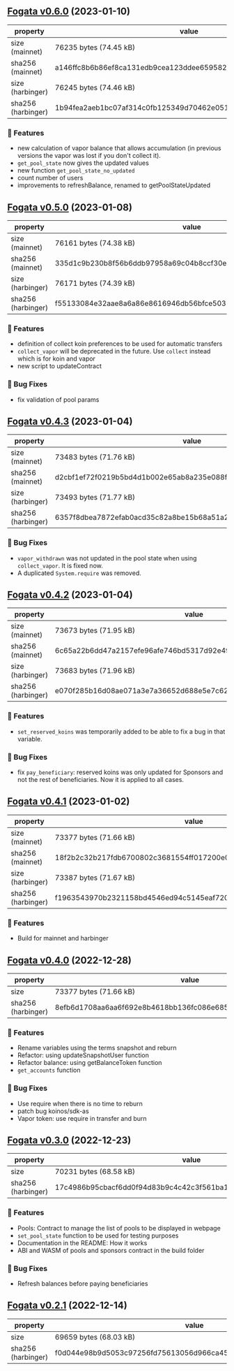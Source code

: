 ## [Fogata v0.6.0](https://github.com/joticajulian/fogata/releases/tag/v0.6.0) (2023-01-10)

property | value
--- | ---
size (mainnet) | 76235 bytes (74.45 kB)
sha256 (mainnet) | a146ffc8b6b86ef8ca131edb9cea123ddee659582c6cdea3fb36f231741b88ba
size (harbinger) | 76245 bytes (74.46 kB)
sha256 (harbinger) | 1b94fea2aeb1bc07af314c0fb125349d70462e05165f8fab563e17da578fefc1

### 🚀 Features

- new calculation of vapor balance that allows accumulation (in previous versions the vapor was lost if you don't collect it).
- `get_pool_state` now gives the updated values
- new function `get_pool_state_no_updated`
- count number of users
- improvements to refreshBalance, renamed to getPoolStateUpdated

## [Fogata v0.5.0](https://github.com/joticajulian/fogata/releases/tag/v0.5.0) (2023-01-08)

property | value
--- | ---
size (mainnet) | 76161 bytes (74.38 kB)
sha256 (mainnet) | 335d1c9b230b8f56b6ddb97958a69c04b8ccf30e6038fc5c0ec754e9dff4f33e
size (harbinger) | 76171 bytes (74.39 kB)
sha256 (harbinger) | f55133084e32aae8a6a86e8616946db56bfce503210fba132c3dc0c7b83e7a11

### 🚀 Features

- definition of collect koin preferences to be used for automatic transfers
- `collect_vapor` will be deprecated in the future. Use `collect` instead which is for koin and vapor
- new script to updateContract

### 🐛 Bug Fixes

- fix validation of pool params

## [Fogata v0.4.3](https://github.com/joticajulian/fogata/releases/tag/v0.4.3) (2023-01-04)

property | value
--- | ---
size (mainnet) | 73483 bytes (71.76 kB)
sha256 (mainnet) | d2cbf1ef72f0219b5bd4d1b002e65ab8a235e088f3f9d166c25b425c93f96757
size (harbinger) | 73493 bytes (71.77 kB)
sha256 (harbinger) | 6357f8dbea7872efab0acd35c82a8be15b68a51a2f429ce08a28415367068497

### 🐛 Bug Fixes

- `vapor_withdrawn` was not updated in the pool state when using `collect_vapor`. It is fixed now.
- A duplicated `System.require` was removed.

## [Fogata v0.4.2](https://github.com/joticajulian/fogata/releases/tag/v0.4.2) (2023-01-04)

property | value
--- | ---
size (mainnet) | 73673 bytes (71.95 kB)
sha256 (mainnet) | 6c65a22b6dd47a2157efe96afe746bd5317d92e49dd8fa5afa219d835c090bf2
size (harbinger) | 73683 bytes (71.96 kB)
sha256 (harbinger) | e070f285b16d08ae071a3e7a36652d688e5e7c62b9b97eccbb4d750d602be868

### 🚀 Features

- `set_reserved_koins` was temporarily added to be able to fix a bug in that variable.

### 🐛 Bug Fixes

- fix `pay_beneficiary`: reserved koins was only updated for Sponsors and not the rest of beneficiaries. Now it is applied to all cases.

## [Fogata v0.4.1](https://github.com/joticajulian/fogata/releases/tag/v0.4.1) (2023-01-02)

property | value
--- | ---
size (mainnet) | 73377 bytes (71.66 kB)
sha256 (mainnet) | 18f2b2c32b217fdb6700802c3681554ff017200e0d326481e40dcdeb751c2026
size (harbinger) | 73387 bytes (71.67 kB)
sha256 (harbinger) | f1963543970b2321158bd4546ed94c5145eaf720689fe33d74578091ceb72b79

### 🚀 Features

- Build for mainnet and harbinger

## [Fogata v0.4.0](https://github.com/joticajulian/fogata/releases/tag/v0.4.0) (2022-12-28)

property | value
--- | ---
size | 73377 bytes (71.66 kB)
sha256 (harbinger) | 8efb6d1708aa6aa6f692e8b4618bb136fc086e6857573f5c516ac90ec3fc855b

### 🚀 Features

- Rename variables using the terms snapshot and reburn
- Refactor: using updateSnapshotUser function
- Refactor balance: using getBalanceToken function
- `get_accounts` function

### 🐛 Bug Fixes

- Use require when there is no time to reburn
- patch bug koinos/sdk-as
- Vapor token: use require in transfer and burn

## [Fogata v0.3.0](https://github.com/joticajulian/fogata/releases/tag/v0.3.0) (2022-12-23)

property | value
--- | ---
size | 70231 bytes (68.58 kB)
sha256 (harbinger) | 17c4986b95cbacf6dd0f94d83b9c4c42c3f561ba1dd8aa685cc9b512352e9cb2

### 🚀 Features

- Pools: Contract to manage the list of pools to be displayed in webpage
- `set_pool_state` function to be used for testing purposes
- Documentation in the README: How it works
- ABI and WASM of pools and sponsors contract in the build folder

### 🐛 Bug Fixes

- Refresh balances before paying beneficiaries

## [Fogata v0.2.1](https://github.com/joticajulian/fogata/releases/tag/v0.2.1) (2022-12-14)

property | value
--- | ---
size | 69659 bytes (68.03 kB)
sha256 (harbinger) | f0d044e98b9d5053c97256fd75613056d966ca45d240a1c783dc3615209d712e
